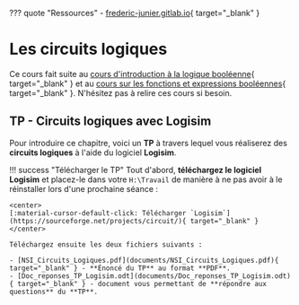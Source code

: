 ??? quote "Ressources"
    - [frederic-junier.gitlab.io](https://frederic-junier.gitlab.io/parc-nsi/chapitre13/cours-circuits-logiques-git2/){ target="_blank" }

# Les circuits logiques

Ce cours fait suite au [cours d'introduction à la logique booléenne](introduction.md){ target="_blank" } et au [cours sur les fonctions et expressions booléennes](fonctions.md){ target="_blank" }. N'hésitez pas à relire ces cours si besoin.

## TP - Circuits logiques avec Logisim

Pour introduire ce chapitre, voici un **TP** à travers lequel vous réaliserez des **circuits logiques** à l'aide du logiciel **Logisim**.

!!! success "Télécharger le TP"
    Tout d'abord, **téléchargez le logiciel Logisim** et placez-le dans votre `H:\Travail` de manière à ne pas avoir à le réinstaller lors d'une prochaine séance :

    <center>
    [:material-cursor-default-click: Télécharger `Logisim`](https://sourceforge.net/projects/circuit/){ target="_blank" }
    </center>

    Téléchargez ensuite les deux fichiers suivants :
    
    - [NSI_Circuits_Logiques.pdf](documents/NSI_Circuits_Logiques.pdf){ target="_blank" } - **Énoncé du TP** au format **PDF**.
    - [Doc_reponses_TP_Logisim.odt](documents/Doc_reponses_TP_Logisim.odt){ target="_blank" } - document vous permettant de **répondre aux questions** du **TP**.